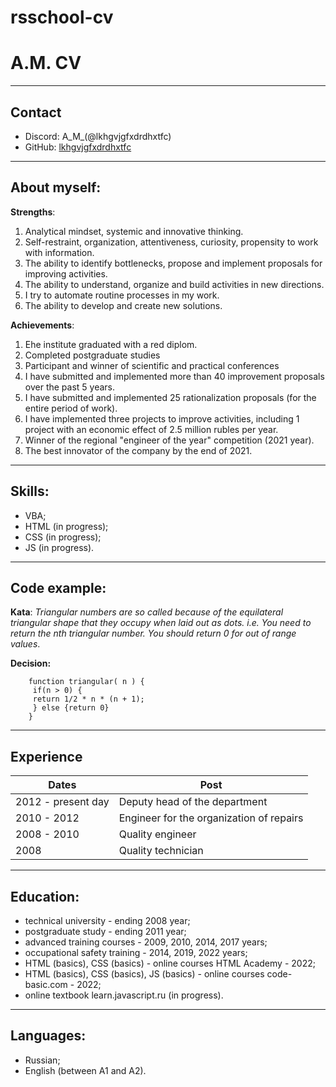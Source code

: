 # rsschool-cv
# A.M. CV
---------
## Contact
   - Discord: A_M_(@lkhgvjgfxdrdhxtfc)
  - GitHub: [lkhgvjgfxdrdhxtfc](https://github.com/lkhgvjgfxdrdhxtfc)
---------
## About myself:

**Strengths**:
1. Analytical mindset, systemic and innovative thinking.
2. Self-restraint, organization, attentiveness, curiosity, propensity to work with information.
3. The ability to identify bottlenecks, propose and implement proposals for improving activities.
4. The ability to understand, organize and build activities in new directions.
5. I try to automate routine processes in my work.
6. The ability to develop and create new solutions.


**Achievements**:
1. Еhe institute graduated with a red diplom.
2. Сompleted postgraduate studies
2. Participant and winner of scientific and practical conferences
4. I have submitted and implemented more than 40 improvement proposals over the past 5 years.
5. I have submitted and implemented 25 rationalization proposals (for the entire period of work).
6. I have implemented three projects to improve activities, including 1 project with an economic effect of 2.5 million rubles per year.
7. Winner of the regional "engineer of the year" competition (2021 year).
8. The best innovator of the company by the end of 2021.
	
---------
## Skills:
   - VBA;
   - HTML (in progress);
   - CSS (in progress);
   - JS (in progress).

------
## Code example:
**Kata**: *Triangular numbers are so called because of the equilateral triangular shape that they occupy when laid out as dots. i.e.
You need to return the nth triangular number. You should return 0 for out of range values*.

**Decision:**
```
    function triangular( n ) {
     if(n > 0) {  
     return 1/2 * n * (n + 1);
     } else {return 0}
    }
```
------
## Experience
| Dates | Post|
|---|---|
|2012 - present day| Deputy head of the department|
|2010 - 2012       |Engineer for the organization of repairs |
|2008 - 2010       |Quality engineer      |
|2008              |Quality technician |
----
## Education:
   - technical university - ending 2008 year;
   - postgraduate study - ending 2011 year;
   - advanced training courses - 2009, 2010, 2014, 2017 years;
   - occupational safety training - 2014, 2019, 2022 years;
   - HTML (basics), CSS (basics) - online courses HTML Academy - 2022;
   - HTML (basics), CSS (basics), JS (basics) - online courses code-basic.com - 2022;
   - online textbook learn.javascript.ru (in progress).
   
-------
## Languages:
   - Russian;
   - English (between A1 and A2).

